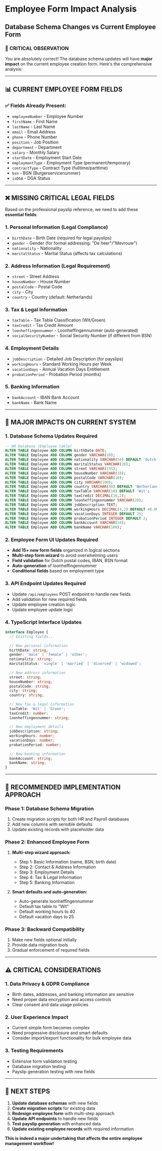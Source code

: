 # Employee Form Impact Analysis
## Database Schema Changes vs Current Employee Form

### 🎯 **CRITICAL OBSERVATION**
You are absolutely correct! The database schema updates will have **major impact** on the current employee creation form. Here's the comprehensive analysis:

---

## 📊 **CURRENT EMPLOYEE FORM FIELDS**

### ✅ **Fields Already Present:**
- `employeeNumber` - Employee Number
- `firstName` - First Name  
- `lastName` - Last Name
- `email` - Email Address
- `phone` - Phone Number
- `position` - Job Position
- `department` - Department
- `salary` - Monthly Salary
- `startDate` - Employment Start Date
- `employmentType` - Employment Type (permanent/temporary)
- `contractType` - Contract Type (fulltime/parttime)
- `bsn` - BSN (Burgerservicenummer)
- `isDGA` - DGA Status

---

## ❌ **MISSING CRITICAL LEGAL FIELDS**

Based on the professional payslip reference, we need to add these **essential fields**:

### **1. Personal Information (Legal Compliance)**
- `birthDate` - Birth Date (required for legal payslips)
- `gender` - Gender (for formal addressing: "De heer"/"Mevrouw")
- `nationality` - Nationality
- `maritalStatus` - Marital Status (affects tax calculations)

### **2. Address Information (Legal Requirement)**
- `street` - Street Address
- `houseNumber` - House Number
- `postalCode` - Postal Code
- `city` - City
- `country` - Country (default: Netherlands)

### **3. Tax & Legal Information**
- `taxTable` - Tax Table Classification (Wit/Groen)
- `taxCredit` - Tax Credit Amount
- `loonheffingennummer` - Loonheffingennummer (auto-generated)
- `socialSecurityNumber` - Social Security Number (if different from BSN)

### **4. Employment Details**
- `jobDescription` - Detailed Job Description (for payslips)
- `workingHours` - Standard Working Hours per Week
- `vacationDays` - Annual Vacation Days Entitlement
- `probationPeriod` - Probation Period (months)

### **5. Banking Information**
- `bankAccount` - IBAN Bank Account
- `bankName` - Bank Name

---

## 🚨 **MAJOR IMPACTS ON CURRENT SYSTEM**

### **1. Database Schema Updates Required**
```sql
-- HR Database (Employee table)
ALTER TABLE Employee ADD COLUMN birthDate DATE;
ALTER TABLE Employee ADD COLUMN gender VARCHAR(10);
ALTER TABLE Employee ADD COLUMN nationality VARCHAR(50) DEFAULT 'Dutch';
ALTER TABLE Employee ADD COLUMN maritalStatus VARCHAR(20);
ALTER TABLE Employee ADD COLUMN street VARCHAR(255);
ALTER TABLE Employee ADD COLUMN houseNumber VARCHAR(10);
ALTER TABLE Employee ADD COLUMN postalCode VARCHAR(10);
ALTER TABLE Employee ADD COLUMN city VARCHAR(100);
ALTER TABLE Employee ADD COLUMN country VARCHAR(50) DEFAULT 'Netherlands';
ALTER TABLE Employee ADD COLUMN taxTable VARCHAR(10) DEFAULT 'Wit';
ALTER TABLE Employee ADD COLUMN taxCredit DECIMAL(10,2);
ALTER TABLE Employee ADD COLUMN loonheffingennummer VARCHAR(20);
ALTER TABLE Employee ADD COLUMN jobDescription TEXT;
ALTER TABLE Employee ADD COLUMN workingHours DECIMAL(4,2) DEFAULT 40.00;
ALTER TABLE Employee ADD COLUMN vacationDays INTEGER DEFAULT 25;
ALTER TABLE Employee ADD COLUMN probationPeriod INTEGER DEFAULT 2;
ALTER TABLE Employee ADD COLUMN bankAccount VARCHAR(34);
ALTER TABLE Employee ADD COLUMN bankName VARCHAR(100);
```

### **2. Employee Form UI Updates Required**
- **Add 15+ new form fields** organized in logical sections
- **Multi-step form wizard** to avoid overwhelming users
- **Field validation** for Dutch postal codes, IBAN, BSN format
- **Auto-generation** of loonheffingennummer
- **Conditional fields** based on employment type

### **3. API Endpoint Updates Required**
- Update `/api/employees` POST endpoint to handle new fields
- Add validation for new required fields
- Update employee creation logic
- Update employee update logic

### **4. TypeScript Interface Updates**
```typescript
interface Employee {
  // Existing fields...
  
  // New personal information
  birthDate: string;
  gender: 'male' | 'female' | 'other';
  nationality: string;
  maritalStatus: 'single' | 'married' | 'divorced' | 'widowed';
  
  // New address information
  street: string;
  houseNumber: string;
  postalCode: string;
  city: string;
  country: string;
  
  // New tax & legal information
  taxTable: 'Wit' | 'Groen';
  taxCredit: number;
  loonheffingennummer: string;
  
  // New employment details
  jobDescription: string;
  workingHours: number;
  vacationDays: number;
  probationPeriod: number;
  
  // New banking information
  bankAccount: string;
  bankName: string;
}
```

---

## 🎯 **RECOMMENDED IMPLEMENTATION APPROACH**

### **Phase 1: Database Schema Migration**
1. Create migration scripts for both HR and Payroll databases
2. Add new columns with sensible defaults
3. Update existing records with placeholder data

### **Phase 2: Enhanced Employee Form**
1. **Multi-step wizard approach:**
   - Step 1: Basic Information (name, BSN, birth date)
   - Step 2: Contact & Address Information
   - Step 3: Employment Details
   - Step 4: Tax & Legal Information
   - Step 5: Banking Information

2. **Smart defaults and auto-generation:**
   - Auto-generate loonheffingennummer
   - Default tax table to "Wit"
   - Default working hours to 40
   - Default vacation days to 25

### **Phase 3: Backward Compatibility**
1. Make new fields optional initially
2. Provide data migration tools
3. Gradual enforcement of required fields

---

## ⚠️ **CRITICAL CONSIDERATIONS**

### **1. Data Privacy & GDPR Compliance**
- Birth dates, addresses, and banking information are sensitive
- Need proper data encryption and access controls
- Clear consent and data usage policies

### **2. User Experience Impact**
- Current simple form becomes complex
- Need progressive disclosure and smart defaults
- Consider import/export functionality for bulk employee data

### **3. Testing Requirements**
- Extensive form validation testing
- Database migration testing
- Payslip generation testing with new fields

---

## 🚀 **NEXT STEPS**

1. **Update database schemas** with new fields
2. **Create migration scripts** for existing data
3. **Redesign employee form** with multi-step approach
4. **Update API endpoints** to handle new fields
5. **Test payslip generation** with enhanced data
6. **Update existing employee records** with required information

**This is indeed a major undertaking that affects the entire employee management workflow!**

